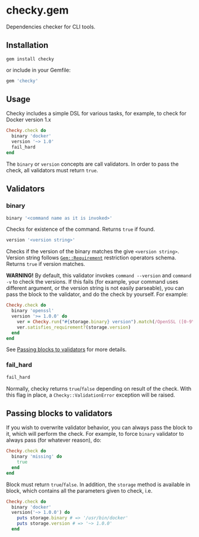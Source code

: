 # checky.gem

Dependencies checker for CLI tools.

## Installation

```
gem install checky
```

or include in your Gemfile:

```ruby
gem 'checky'
```

## Usage

Checky includes a simple DSL for various tasks, for example, to check for Docker
version 1.x

```ruby
Checky.check do
  binary 'docker'
  version '~> 1.0'
  fail_hard
end
```

The `binary` or `version` concepts are call validators. In order to pass the check,
all validators must return `true`.

## Validators

### binary

```ruby
binary '<command name as it is invoked>'
```

Checks for existence of the command. Returns `true` if found.

```ruby
version '<version string>'
```

Checks if the version of the binary matches the give `<version string>`. Version
string follows [`Gem::Requirement`](http://ruby-doc.org/stdlib-2.3.1/libdoc/rubygems/rdoc/Gem/Requirement.html)
restriction operators schema. Returns `true` if version matches.

**WARNING!** By default, this validator invokes `command --version` and
`command -v` to check the versions. If this fails (for example, your command uses
different argument, or the version string is not easily parseable), you can pass
the block to the validator, and do the check by yourself. For example:

```ruby
Checky.check do
  binary 'openssl'
  version '>= 1.0.0' do
    ver = Checky.run("#{storage.binary} version").match(/OpenSSL ([0-9\.]+)/)[1]
    ver.satisfies_requirement?(storage.version)
  end
end
```

See [Passing blocks to validators](#passing-blocks-to-validators) for more details.

### fail\_hard

```ruby
fail_hard
```

Normally, checky returns `true`/`false` depending on result of the check. With
this flag in place, a `Checky::ValidationError` exception will be raised.

## Passing blocks to validators

If you wish to overwrite validator behavior, you can always pass the block to it,
which will perform the check. For example, to force `binary` validator to always
pass (for whatever reason), do:

```ruby
Checky.check do
  binary 'missing' do
    true
  end
end
```

Block must return `true`/`false`. In addition, the `storage` method is available
in block, which contains all the parameters given to check, i.e.

```ruby
Checky.check do
  binary 'docker'
  version('~> 1.0.0') do
    puts storage.binary # => '/usr/bin/docker'
    puts storage.version # => '~> 1.0.0'
  end
```
